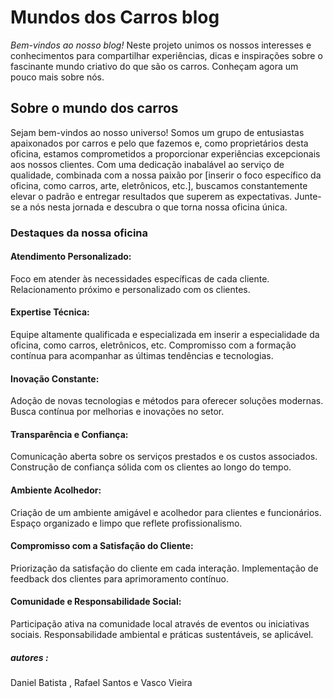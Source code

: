 # **Mundos dos Carros blog**
*Bem-vindos ao nosso blog!* 
Neste projeto unimos os nossos interesses e conhecimentos para compartilhar experiências, dicas e inspirações sobre o fascinante mundo criativo do que são os carros. 
Conheçam agora um pouco mais sobre nós.

## Sobre o mundo dos carros
Sejam bem-vindos ao nosso universo! Somos um grupo de entusiastas apaixonados por carros e pelo que fazemos e, como proprietários desta oficina, estamos comprometidos a proporcionar experiências excepcionais aos nossos clientes. Com uma dedicação inabalável ao serviço de qualidade, combinada com a nossa paixão por [inserir o foco específico da oficina, como carros, arte, eletrônicos, etc.], buscamos constantemente elevar o padrão e entregar resultados que superem as expectativas. Junte-se a nós nesta jornada e descubra o que torna nossa oficina única.

### Destaques da nossa oficina

#### Atendimento Personalizado:
Foco em atender às necessidades específicas de cada cliente.
Relacionamento próximo e personalizado com os clientes.

#### Expertise Técnica:
Equipe altamente qualificada e especializada em inserir a especialidade da oficina, como carros, eletrônicos, etc.
Compromisso com a formação contínua para acompanhar as últimas tendências e tecnologias.

#### Inovação Constante:
Adoção de novas tecnologias e métodos para oferecer soluções modernas.
Busca contínua por melhorias e inovações no setor.

#### Transparência e Confiança:
Comunicação aberta sobre os serviços prestados e os custos associados.
Construção de confiança sólida com os clientes ao longo do tempo.

#### Ambiente Acolhedor:
Criação de um ambiente amigável e acolhedor para clientes e funcionários.
Espaço organizado e limpo que reflete profissionalismo.

#### Compromisso com a Satisfação do Cliente:
Priorização da satisfação do cliente em cada interação.
Implementação de feedback dos clientes para aprimoramento contínuo.

#### Comunidade e Responsabilidade Social:
Participação ativa na comunidade local através de eventos ou iniciativas sociais.
Responsabilidade ambiental e práticas sustentáveis, se aplicável.

##### autores :
Daniel Batista , Rafael Santos e Vasco Vieira

